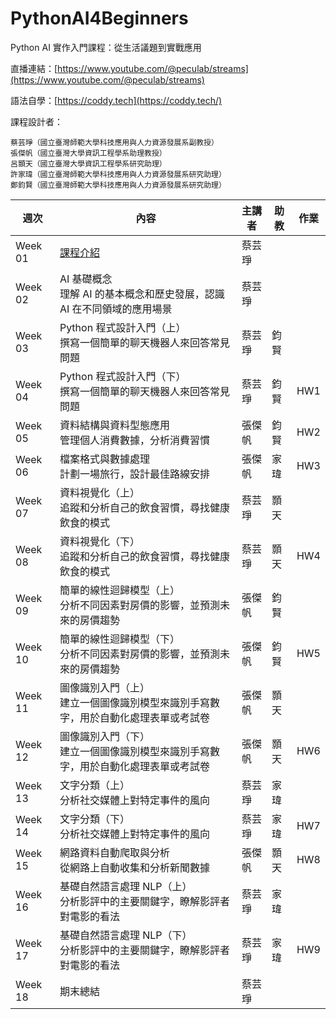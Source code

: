 # PythonAI4Beginners
Python AI 實作入門課程：從生活議題到實戰應用

直播連結：[https://www.youtube.com/@peculab/streams](https://www.youtube.com/@peculab/streams)

語法自學：[https://coddy.tech](https://coddy.tech/)

課程設計者：

    蔡芸琤（國立臺灣師範大學科技應用與人力資源發展系副教授）
    張傑帆（國立臺灣大學資訊工程學系助理教授）
    呂顥天（國立臺灣大學資訊工程學系研究助理）
    許家瑋（國立臺灣師範大學科技應用與人力資源發展系研究助理）
    鄭鈞賢（國立臺灣師範大學科技應用與人力資源發展系研究助理）


| 週次 | 內容 | 主講者 | 助教 | 作業 |
|------|------|----------|------|------|
| Week 01  | [課程介紹](https://github.com/peculab/PythonAI4Beginners/blob/main/%E7%AC%AC%E4%B8%80%E9%80%B1_%E8%AA%B2%E7%A8%8B%E4%BB%8B%E7%B4%B9.ipynb)                     | 蔡芸琤 |      |      |
| Week 02  | AI 基礎概念<br>理解 AI 的基本概念和歷史發展，認識 AI 在不同領域的應用場景                  | 蔡芸琤 |      |      |
| Week 03  | Python 程式設計入門（上）<br>撰寫一個簡單的聊天機器人來回答常見問題    | 蔡芸琤 | 鈞賢 |      |
| Week 04  | Python 程式設計入門（下）<br>撰寫一個簡單的聊天機器人來回答常見問題    | 蔡芸琤 | 鈞賢 | HW1 |
| Week 05  | 資料結構與資料型態應用<br>管理個人消費數據，分析消費習慣       | 張傑帆 | 鈞賢 | HW2 |
| Week 06  | 檔案格式與數據處理<br>計劃一場旅行，設計最佳路線安排           | 張傑帆 | 家瑋 | HW3 |
| Week 07  | 資料視覺化（上）<br>追蹤和分析自己的飲食習慣，尋找健康飲食的模式             | 蔡芸琤 | 顥天 |
| Week 08  | 資料視覺化（下）<br>追蹤和分析自己的飲食習慣，尋找健康飲食的模式             | 蔡芸琤 | 顥天 | HW4 |
| Week 09  | 簡單的線性迴歸模型（上）<br>分析不同因素對房價的影響，並預測未來的房價趨勢     | 張傑帆 | 鈞賢 |
| Week 10 | 簡單的線性迴歸模型（下）<br>分析不同因素對房價的影響，並預測未來的房價趨勢     | 張傑帆 | 鈞賢 | HW5 |
| Week 11 | 圖像識別入門（上）<br>建立一個圖像識別模型來識別手寫數字，用於自動化處理表單或考試卷           | 張傑帆 | 顥天 |
| Week 12 | 圖像識別入門（下）<br>建立一個圖像識別模型來識別手寫數字，用於自動化處理表單或考試卷           | 張傑帆 | 顥天 | HW6 |
| Week 13 | 文字分類（上）<br>分析社交媒體上對特定事件的風向               | 蔡芸琤 | 家瑋 |
| Week 14 | 文字分類（下）<br>分析社交媒體上對特定事件的風向               | 蔡芸琤 | 家瑋 | HW7 |
| Week 15 | 網路資料自動爬取與分析<br>從網路上自動收集和分析新聞數據      | 張傑帆 | 顥天 | HW8 |
| Week 16 | 基礎自然語言處理 NLP（上）<br>分析影評中的主要關鍵字，瞭解影評者對電影的看法   | 蔡芸琤 | 家瑋 |
| Week 17 | 基礎自然語言處理 NLP（下）<br>分析影評中的主要關鍵字，瞭解影評者對電影的看法   | 蔡芸琤 | 家瑋 | HW9 |
| Week 18 | 期末總結                     | 蔡芸琤 |      |      |
